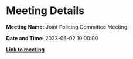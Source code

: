 # Meeting Details

**Meeting Name:** Joint Policing Committee Meeting

**Date and Time:** 2023-06-02 10:00:00

**<a href="https://www.limerick.ie/council/whats-on/joint-policing-committee-meeting-18" target="_blank">Link to meeting</a>**
